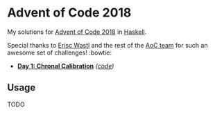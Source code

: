 # Advent of Code 2018

My solutions for [Advent of Code 2018](https://adventofcode.com/2018) in [Haskell](https://www.haskell.org/).

Special thanks to [Erisc Wastl](http://was.tl) and the rest of the [AoC team](https://adventofcode.com/2018/about) for such an awesome set of challenges! :bowtie:

* **[Day  1: Chronal Calibration][day01]** *([code][code01])*

[day01]: https://adventofcode.com/2018/day/1

[code01]: day01/Day01.hs

## Usage

TODO
